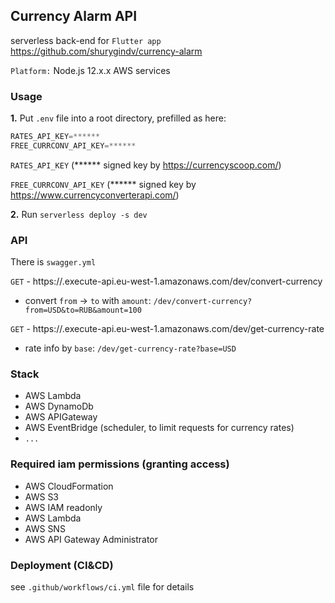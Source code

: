 ## Currency Alarm API

serverless back-end for `Flutter app` https://github.com/shurygindv/currency-alarm

`Platform:` Node.js 12.x.x AWS services

### Usage

**1.** Put `.env` file into a root directory, prefilled as here:
```js
RATES_API_KEY=******
FREE_CURRCONV_API_KEY=******
```

`RATES_API_KEY` (****** signed key  by https://currencyscoop.com/)

`FREE_CURRCONV_API_KEY` (****** signed key by https://www.currencyconverterapi.com/)

**2.** Run `serverless deploy -s dev`

### API 

There is `swagger.yml`

`GET` - https://.execute-api.eu-west-1.amazonaws.com/dev/convert-currency
* convert `from` -> `to` with `amount`: `/dev/convert-currency?from=USD&to=RUB&amount=100`

`GET` - https://.execute-api.eu-west-1.amazonaws.com/dev/get-currency-rate
* rate info by `base`: `/dev/get-currency-rate?base=USD`

### Stack
* AWS Lambda
* AWS DynamoDb
* AWS APIGateway
* AWS EventBridge (scheduler, to limit requests for currency rates)
* `...`


### Required iam permissions (granting access)

* AWS CloudFormation
* AWS S3 
* AWS IAM readonly 
* AWS Lambda
* AWS SNS
* AWS API Gateway Administrator

### Deployment (CI&CD)

see `.github/workflows/ci.yml` file for details
